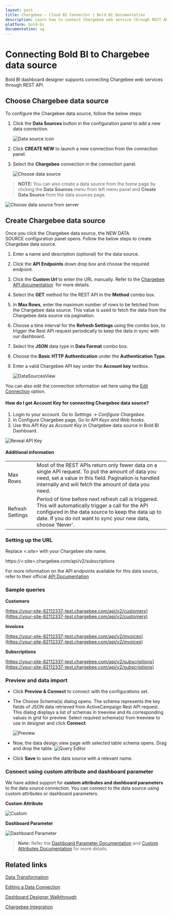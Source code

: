 ```yaml
---
layout: post
title: Chargebee – Cloud BI Connector | Bold BI Documentation
description: Learn how to connect Chargebee web service through REST API endpoint with Bold BI Cloud and create data source.
platform: bold-bi
documentation: ug
---
```


# Connecting Bold BI to Chargebee data source

Bold BI dashboard designer supports connecting Chargebee web services through REST API.

## Choose Chargebee data source

To configure the Chargebee data source, follow the below steps:

1. Click the **Data Sources** button in the configuration panel to add a new data connection.
   
   ![Data source icon](/static/assets/working-with-datasource/data-connectors/images/common/DataSourcesIcon.png)
   
2. Click **CREATE NEW** to launch a new connection from the connection panel.

3. Select the **Chargebee** connection in the connection panel.

    ![Choose data source](/static/assets/working-with-datasource/data-connectors/images/chargebee/ChooseDS.png)

> **NOTE:**  You can also create a data source from the home page by clicking the **Data Sources** menu from left menu panel and **Create Data Source** from the data sources page.

   ![Choose data source from server](/static/assets/working-with-datasource/data-connectors/images/chargebee/ChooseDS_server.png)

## Create Chargebee data source

Once you click the Chargebee data source, the NEW DATA SOURCE configuration panel opens. Follow the below steps to create Chargebee data source.
1. Enter a name and description (optional) for the data source.
2. Click the **API Endpoints** down drop box and choose the required endpoint.
3. Click the **Custom Url** to enter the URL manually. Refer to the [Chargebee API documentation](https://apidocs.chargebee.com/docs/api)  for more details.
4. Select the **GET** method for the REST API in the **Method** combo box.
5. In **Max Rows**, enter the maximum number of rows to be fetched from the Chargebee data source. This value is used to fetch the data from the Chargebee data source via pagination.
6. Choose a time interval for the **Refresh Settings** using the combo box, to trigger the Rest API request periodically to keep the data in sync with our dashboard.  
7. Select the **JSON** data type in **Data Format** combo box.
8. Choose the **Basic HTTP Authentication** under the **Authentication Type**. 
9. Enter a valid Chargebee API key under the **Account key** textbox.

    ![DataSourcesView](/static/assets/working-with-datasource/data-connectors/images/chargebee/DataSource.png)

You can also edit the connection information set here using the [Edit Connection](/working-with-data-sources/editing-a-data-connection/) option.

#### How do I get Account Key for connecting Chargebee data source?

1. Login to your account. Go to *Settings -> Configure Chargebee*.
2. In Configure Chargebee page, Go to *API Keys and Web hooks*.
3. Use this *API Key* as *Account Key* in Chargebee data source in Bold BI Dashboard.

![Reveal API Key](/static/assets/working-with-datasource/data-connectors/images/chargebee/APIKey.png)

#### Additional information
<table width="600">
<tr>
<td>
Max Rows
</td>
<td>
Most of the REST APIs return only fewer data on a single API request. To pull the amount of data you need, set a value in this field.  
Pagination is handled internally and will fetch the amount of data you need.
</td>
</tr>
<tr>
<td>
Refresh Settings
</td>
<td>
Period of time before next refresh call is triggered. This will automatically trigger a call for the API configured in the data source to keep the data up to date. If you do not want to sync your new data, choose ‘Never’.
</td>
</tr>
</table>

### Setting up the URL

Replace *&lt;:site&gt;* with your Chargebee site name.

https://<:site>.chargebee.com/api/v2/subscriptions

For more information on the API endpoints available for this data source, refer to their official [API Documentation](https://apidocs.chargebee.com/docs/api)

### Sample queries

**Customers**

[https://your-site-82112337-test.chargebee.com/api/v2/customers](https://your-site-82112337-test.chargebee.com/api/v2/customers)

**Invoices**

[https://your-site-82112337-test.chargebee.com/api/v2/invoices](https://your-site-82112337-test.chargebee.com/api/v2/invoices)

**Subscriptions**

[https://your-site-82112337-test.chargebee.com/api/v2/subscriptions](https://your-site-82112337-test.chargebee.com/api/v2/subscriptions)

### Preview and data import
* Click **Preview & Connect** to connect with the configurations set.
* The Choose Schema(s) dialog opens. The schema represents the key fields of JSON data retrieved from ActiveCampaign Rest API request. This dialog displays a list of schemas in treeview and its corresponding values in grid for preview. Select required schema(s) from treeview to use in designer and click **Connect**.

   ![Preview](/static/assets/working-with-datasource/data-connectors/images/common/Preview.png)

* Now, the data design view page with selected table schema opens. Drag and drop the table.
   ![Query Editor](/static/assets/working-with-datasource/data-connectors/images/common/QueryEditor.png)

* Click **Save** to save the data source with a relevant name.

### Connect using custom attribute and dashboard parameter

We have added support for **custom attributes and dashboard parameters** to the data source connection. You can connect to the data source using custom attributes or dashboard parameters.

**Custom Attribute**

![Custom](/static/assets/working-with-datasource/data-connectors/images/chargebee/Custom.png)

**Dashboard Parameter**

![Dashboard Parameter](/static/assets/working-with-datasource/data-connectors/images/chargebee/Dashboardparameter.png)

>**Note:** Refer the [Dashboard Parameter Documentation](https://help.boldbi.com/working-with-data-sources/dashboard-parameter/) and [Custom Attributes Documentation](https://help.boldbi.com/working-with-data-sources/configuring-custom-attribute/) for more details.

## Related links
[Data Transformation](/working-with-data-sources/data-modeling/joining-table/)

[Editing a Data Connection](/working-with-data-sources/editing-a-data-connection/)   

[Dashboard Designer Walkthrough](/getting-started/creating-dashboard/)

[Chargebee Integration](https://www.boldbi.com/integrations/chargebee)